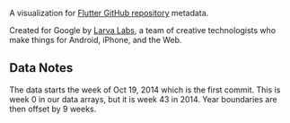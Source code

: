 A visualization for
[Flutter GitHub repository](https://github.com/flutter/flutter/) metadata.

Created for Google by [Larva Labs](http://larvalabs.com/), a team of creative
technologists who make things for Android, iPhone, and the Web.

## Data Notes

The data starts the week of Oct 19, 2014 which is the first commit. This is week
0 in our data arrays, but it is week 43 in 2014. Year boundaries are then offset
by 9 weeks.
